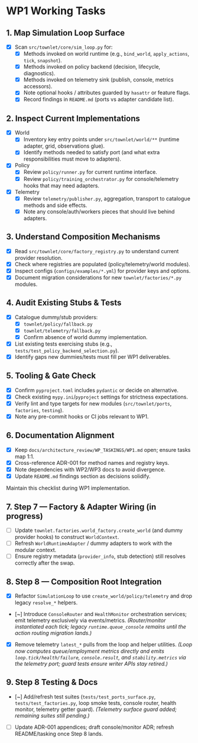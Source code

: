 # WP1 Working Tasks

## 1. Map Simulation Loop Surface
- [x] Scan `src/townlet/core/sim_loop.py` for:
  - [x] Methods invoked on world runtime (e.g., `bind_world`, `apply_actions`, `tick`, `snapshot`).
  - [x] Methods invoked on policy backend (decision, lifecycle, diagnostics).
  - [x] Methods invoked on telemetry sink (publish, console, metrics accessors).
  - [x] Note optional hooks / attributes guarded by `hasattr` or feature flags.
  - [x] Record findings in `README.md` (ports vs adapter candidate list).

## 2. Inspect Current Implementations
- [x] World
  - [x] Inventory key entry points under `src/townlet/world/**` (runtime adapter, grid, observations glue).
  - [x] Identify methods needed to satisfy port (and what extra responsibilities must move to adapters).
- [x] Policy
  - [x] Review `policy/runner.py` for current runtime interface.
  - [x] Review `policy/training_orchestrator.py` for console/telemetry hooks that may need adapters.
- [x] Telemetry
  - [x] Review `telemetry/publisher.py`, aggregation, transport to catalogue methods and side effects.
  - [x] Note any console/auth/workers pieces that should live behind adapters.

## 3. Understand Composition Mechanisms
- [x] Read `src/townlet/core/factory_registry.py` to understand current provider resolution.
- [x] Check where registries are populated (policy/telemetry/world modules).
- [x] Inspect configs (`configs/examples/*.yml`) for provider keys and options.
- [x] Document migration considerations for new `townlet/factories/*.py` modules.

## 4. Audit Existing Stubs & Tests
- [x] Catalogue dummy/stub providers:
  - [x] `townlet/policy/fallback.py`
  - [x] `townlet/telemetry/fallback.py`
  - [x] Confirm absence of world dummy implementation.
- [x] List existing tests exercising stubs (e.g., `tests/test_policy_backend_selection.py`).
- [x] Identify gaps new dummies/tests must fill per WP1 deliverables.

## 5. Tooling & Gate Check
- [x] Confirm `pyproject.toml` includes `pydantic` or decide on alternative.
- [x] Check existing `mypy.ini`/`pyproject` settings for strictness expectations.
- [x] Verify lint and type targets for new modules (`src/townlet/ports`, `factories`, `testing`).
- [x] Note any pre-commit hooks or CI jobs relevant to WP1.

## 6. Documentation Alignment
- [x] Keep `docs/architecture_review/WP_TASKINGS/WP1.md` open; ensure tasks map 1:1.
- [x] Cross-reference ADR-001 for method names and registry keys.
- [x] Note dependencies with WP2/WP3 docs to avoid divergence.
- [x] Update `README.md` findings section as decisions solidify.

Maintain this checklist during WP1 implementation.

## 7. Step 7 — Factory & Adapter Wiring (in progress)
- [ ] Update `townlet.factories.world_factory.create_world` (and dummy provider hooks) to construct `WorldContext`.
- [ ] Refresh `WorldRuntimeAdapter` / dummy adapters to work with the modular context.
- [ ] Ensure registry metadata (`provider_info`, stub detection) still resolves correctly after the swap.

## 8. Step 8 — Composition Root Integration
- [x] Refactor `SimulationLoop` to use `create_world/policy/telemetry` and drop legacy `resolve_*` helpers.
- [~] Introduce `ConsoleRouter` and `HealthMonitor` orchestration services; emit telemetry exclusively via events/metrics. *(Router/monitor instantiated each tick; legacy `runtime.queue_console` remains until the action routing migration lands.)*
- [x] Remove telemetry `latest_*` pulls from the loop and helper utilities. *(Loop now computes queue/employment metrics directly and emits `loop.tick/health/failure`, `console.result`, and `stability.metrics` via the telemetry port; guard tests ensure writer APIs stay retired.)*

## 9. Step 8 Testing & Docs
- [~] Add/refresh test suites (`tests/test_ports_surface.py`, `tests/test_factories.py`, loop smoke tests, console router, health monitor, telemetry getter guard). *(Telemetry surface guard added; remaining suites still pending.)*
- [ ] Update ADR-001 appendices; draft console/monitor ADR; refresh README/tasking once Step 8 lands.
